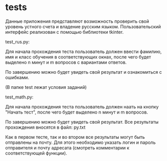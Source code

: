 # tests
Данные приложения представляют возможность проверить свой уровень устного счета и владение русским языком. Пользовательский интерфейс реализован с помощью библиотеки tkinter. 

test_rus.py:

Для начала прохождения теста пользователь должен ввести фамилию, имя и класс обучения в соответствующих окнах, после чего будет выделено n минут и m вопросов с вариантами ответов. 

По завершению можно будет увидеть свой результат и ознакомиться с ошибками.

(В папке test лежат условия заданий)

test_math.py:

Для начала прохождения теста пользователь должен наать на кнопку "Начать тест", после чего будет выделено n минут и m вопросов.

По завершению можно будет увидеть свой результат. Все результаты прохождения вносятся в файл: py.txt



Как в первом тесте, так и во втором все результаты могут быть отправлены на почту. Для этого необходимо указать логин и пароль отправителя и почту адресата (смотреть комментарии к соответствующей функции).
